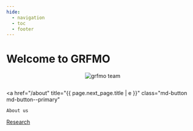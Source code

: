 ```yaml
---
hide:
  - navigation
  - toc
  - footer
---
```


<div class="mdx-hero__content">
  <h1>Welcome to GRFMO </h1>
  <div align="center" style="margin-bottom: 2em;">
    <img alt="grfmo team" src="/images/home.jpeg"/>
  </div>
  
  <a
    href="/about"
    title="{{ page.next_page.title | e }}"
    class="md-button md-button--primary"
  >
    About us
  </a>
  <a
    href="/research"
    title="Material for MkDocs Insiders"
    class="md-button"
  >
    Research
  </a>
</div>
